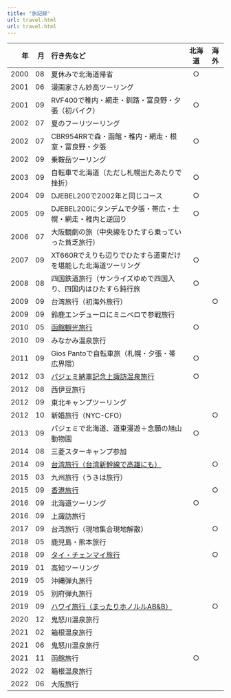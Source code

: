 ```yaml
---
title: "旅記録"
url: travel.html
url: travel.html
---
```


| 年 | 月 | 行き先など | 北海道 | 海外 |
| ---:|---:|:---|:---:|:---:|
|2000|08|夏休みで北海道帰省| ○ | |
|2001|06|漫画家さん妙高ツーリング | | |
|2001|09|RVF400で稚内・網走・釧路・富良野・夕張（初バイク）| ○ | |
|2002|07|夏のフーリツーリング| | |
|2002|07|CBR954RRで森・函館・稚内・網走・根室・富良野・夕張| ○ | |
|2002|09|乗鞍岳ツーリング| | |
|2003|09|自転車で北海道（ただし札幌出たあたりで挫折）| ○ | |
|2004|09|DJEBEL200で2002年と同じコース| ○ | |
|2005|09|DJEBEL200にタンデムで夕張・帯広・士幌・網走・稚内と逆回り| ○ | |
|2006|07|大阪観劇の旅（中央線をひたすら乗っていった貧乏旅行）| | |
|2007|09|XT660Rでえりも辺りでひたすら道東だけを堪能した北海道ツーリング | ○ | |
|2008|08|四国鉄道旅行（サンライズゆめで四国入り、四国内はひたすら鈍行旅| ○ | |
|2009|09|台湾旅行（初海外旅行）| | ○ |
|2009|09|鈴鹿エンデューロにミニベロで参戦旅行| | |
|2010|05|[函館観光旅行](/posts/2010/05/函館小樽観光旅行/)| ○ | |
|2010|09|みなかみ温泉旅行| | |
|2011|09|Gios Pantoで自転車旅（札幌・夕張・帯広界隈）| ○ | |
|2012|03|[パジェミ納車記念上諏訪温泉旅行](/posts/2012/04/諏訪旅行/)| ○ | |
|2012|08|西伊豆旅行| | |
|2012|09|東北キャンプツーリング| | |
|2012|10|新婚旅行（NYC-CFO）| | ○ |
|2013|09|パジェミで北海道、道東漫遊＋念願の旭山動物園 | ○ | |
|2014|08|三菱スターキャンプ参加| | |
|2014|09|[台湾旅行（台湾新幹線で高雄にも）](/posts/2014/08/台湾旅行1日目/)| | ○ |
|2015|03|九州旅行（うきは旅行）| | |
|2015|09|[香港旅行](/posts/2015/09/香港旅行2015/)| | ○ |
|2016|09|北海道ツーリング| ○ | |
|2016|09|上諏訪旅行| | |
|2017|09|台湾旅行（現地集合現地解散）| | ○ |
|2018|05|鹿児島・熊本旅行 | | |
|2018|09|[タイ・チェンマイ旅行](/posts/2018/09/バンコクチェンマイ旅行/)| | ○ |
|2019|01|高知ツーリング | | |
|2019|05|沖縄弾丸旅行| | |
|2019|05|別府弾丸旅行| | |
|2019|09|[ハワイ旅行（まったりホノルルAB&B）](/posts/2019/09/2度目のハワイ旅行/)| | ○ |
|2020|12|鬼怒川温泉旅行| | |
|2021|02|箱根温泉旅行| | |
|2021|06|鬼怒川温泉旅行| | |
|2021|11|函館旅行|○| |
|2022|02|箱根温泉旅行| | |
|2022|06|大阪旅行| | |

